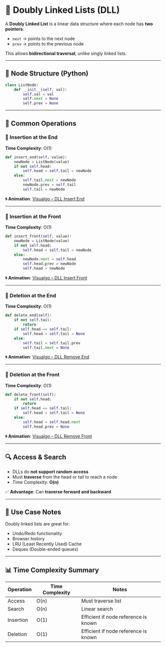 # 📘 Doubly Linked Lists (DLL)

A **Doubly Linked List** is a linear data structure where each node has **two pointers**:
- `next` → points to the next node
- `prev` → points to the previous node

This allows **bidirectional traversal**, unlike singly linked lists.

---

## 🧩 Node Structure (Python)

```python
class ListNode:
    def __init__(self, val):
        self.val = val
        self.next = None
        self.prev = None
````

---

## 🔁 Common Operations

### 🔹 Insertion at the End

**Time Complexity**: O(1)

```python
def insert_end(self, value):
    newNode = ListNode(value)
    if not self.head:
        self.head = self.tail = newNode
    else:
        self.tail.next = newNode
        newNode.prev = self.tail
        self.tail = newNode
```

**🌀 Animation**: [Visualgo – DLL Insert End](https://visualgo.net/en/list?slide=7)

---

### 🔹 Insertion at the Front

**Time Complexity**: O(1)

```python
def insert_front(self, value):
    newNode = ListNode(value)
    if not self.head:
        self.head = self.tail = newNode
    else:
        newNode.next = self.head
        self.head.prev = newNode
        self.head = newNode
```

**🌀 Animation**: [Visualgo – DLL Insert Front](https://visualgo.net/en/list?slide=8)

---

### 🔹 Deletion at the End

**Time Complexity**: O(1)

```python
def delete_end(self):
    if not self.tail:
        return
    if self.head == self.tail:
        self.head = self.tail = None
    else:
        self.tail = self.tail.prev
        self.tail.next = None
```

**🌀 Animation**: [Visualgo – DLL Remove End](https://visualgo.net/en/list?slide=9)

---

### 🔹 Deletion at the Front

**Time Complexity**: O(1)

```python
def delete_front(self):
    if not self.head:
        return
    if self.head == self.tail:
        self.head = self.tail = None
    else:
        self.head = self.head.next
        self.head.prev = None
```

**🌀 Animation**: [Visualgo – DLL Remove Front](https://visualgo.net/en/list?slide=10)

---

## 🔍 Access & Search

* DLLs do **not support random access**
* Must **traverse** from the head or tail to reach a node
* Time Complexity: **O(n)**

✅ **Advantage**: Can **traverse forward and backward**

---

## 🧠 Use Case Notes

Doubly linked lists are great for:

* Undo/Redo functionality
* Browser history
* LRU (Least Recently Used) Cache
* Deques (Double-ended queues)

---

## 📊 Time Complexity Summary

| Operation | Time Complexity | Notes                                |
| --------- | --------------- | ------------------------------------ |
| Access    | O(n)            | Must traverse list                   |
| Search    | O(n)            | Linear search                        |
| Insertion | O(1)            | Efficient if node reference is known |
| Deletion  | O(1)            | Efficient if node reference is known |

